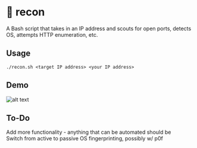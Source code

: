 # 🔦 recon
A Bash script that takes in an IP address and scouts for open ports, detects OS, attempts HTTP enumeration, etc.

## Usage
```./recon.sh <target IP address> <your IP address>```

## Demo
![alt text](https://github.com/jaza-k/recon/blob/master/demo.png?raw=true)

## To-Do
Add more functionality - anything that can be automated should be<br/>
Switch from active to passive OS fingerprinting, possibly w/ p0f
